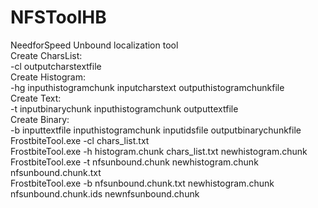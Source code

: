 # NFSToolHB
NeedforSpeed Unbound localization tool<br>
Create CharsList: <br>
   -cl outputcharstextfile<br>
Create Histogram:<br>
   -hg inputhistogramchunk inputcharstext outputhistogramchunkfile<br>
Create Text:<br>
   -t inputbinarychunk inputhistogramchunk outputtextfile<br>
Create Binary:<br>
   -b inputtextfile inputhistogramchunk inputidsfile outputbinarychunkfile<br>
FrostbiteTool.exe -cl chars_list.txt<br>
FrostbiteTool.exe -h histogram.chunk chars_list.txt newhistogram.chunk<br>
FrostbiteTool.exe -t nfsunbound.chunk newhistogram.chunk nfsunbound.chunk.txt<br>
FrostbiteTool.exe -b nfsunbound.chunk.txt newhistogram.chunk nfsunbound.chunk.ids newnfsunbound.chunk
